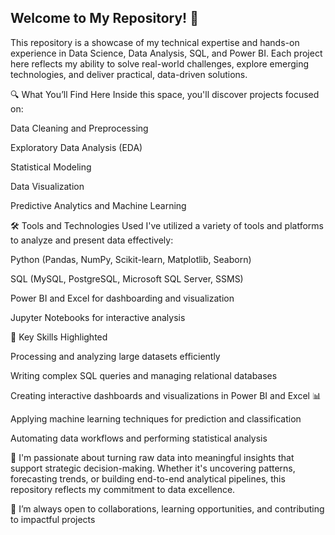 
## Welcome to My Repository! 🚀

This repository is a showcase of my technical expertise and hands-on experience in Data Science, Data Analysis, SQL, and Power BI. Each project here reflects my ability to solve real-world challenges, explore emerging technologies, and deliver practical, data-driven solutions.

🔍 What You’ll Find Here
Inside this space, you'll discover projects focused on:

Data Cleaning and Preprocessing

Exploratory Data Analysis (EDA)

Statistical Modeling

Data Visualization

Predictive Analytics and Machine Learning

🛠 Tools and Technologies Used
I've utilized a variety of tools and platforms to analyze and present data effectively:

Python (Pandas, NumPy, Scikit-learn, Matplotlib, Seaborn)

SQL (MySQL, PostgreSQL, Microsoft SQL Server, SSMS)

Power BI and Excel for dashboarding and visualization

Jupyter Notebooks for interactive analysis

📌 Key Skills Highlighted

Processing and analyzing large datasets efficiently

Writing complex SQL queries and managing relational databases

Creating interactive dashboards and visualizations in Power BI and Excel 📊

Applying machine learning techniques for prediction and classification

Automating data workflows and performing statistical analysis

🚀 I'm passionate about turning raw data into meaningful insights that support strategic decision-making. Whether it's uncovering patterns, forecasting trends, or building end-to-end analytical pipelines, this repository reflects my commitment to data excellence.

🤝 I’m always open to collaborations, learning opportunities, and contributing to impactful projects
